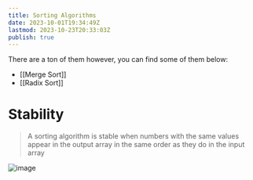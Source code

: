 ```yaml
---
title: Sorting Algorithms
date: 2023-10-01T19:34:49Z
lastmod: 2023-10-23T20:33:03Z
publish: true
---
```


There are a ton of them however, you can find some of them below:
- [[Merge Sort]]
- [[Radix Sort]]
# Stability

> A sorting algorithm is stable when numbers with the same values appear in the output array in the same order as they do in the input array

​![image](Literature/_old-attachments/comparison-sorting-algorithms.png)​

